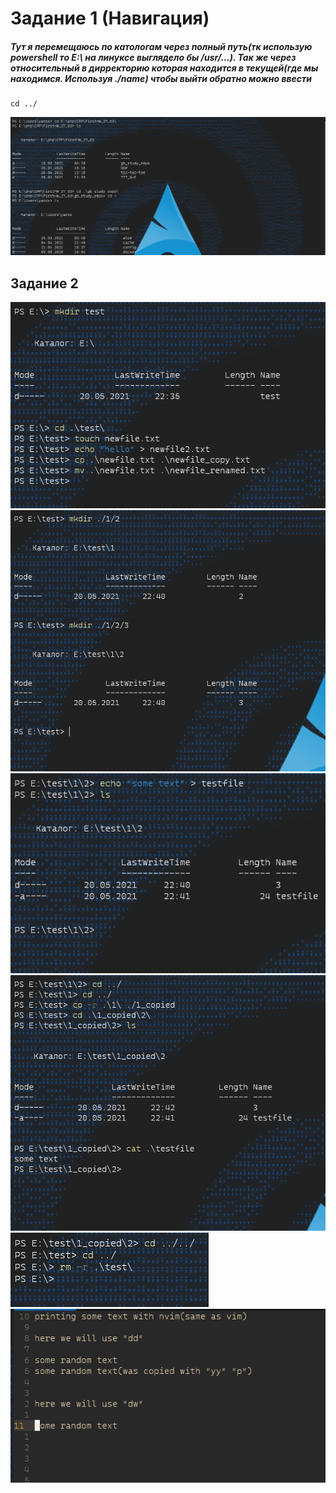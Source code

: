 # Задание 1 (Навигация)
##### Тут я перемещаюсь по катологам через полный путь(тк использую powershell то E:\ на линуксе выглядело бы /usr/...). Так же через относительный в дирректорию которая находится в текущей(где мы находимся. Используя ./name) чтобы выйти обратно можно ввести


    cd ../
  
![](./Screenshot_1.png)

## Задание 2

![](./Screenshot_2.png)
![](./Screenshot_3.png)
![](./Screenshot_4.png)
![](./Screenshot_5.png)
![](./Screenshot_6.png)
![](./Screenshot_7.png)
